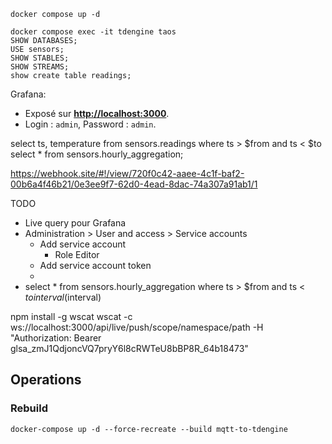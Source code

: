 
```
docker compose up -d
```


```
docker compose exec -it tdengine taos
SHOW DATABASES;
USE sensors;
SHOW STABLES;
SHOW STREAMS;
show create table readings;
```

Grafana:
- Exposé sur **[http://localhost:3000](http://localhost:3000)**.
- Login : `admin`, Password : `admin`.


select ts, temperature from sensors.readings where ts > $from and ts < $to
select * from sensors.hourly_aggregation;

https://webhook.site/#!/view/720f0c42-aaee-4c1f-baf2-00b6a4f46b21/0e3ee9f7-62d0-4ead-8dac-74a307a91ab1/1


TODO
- Live query pour Grafana
- Administration > User and access > Service accounts
  - Add service account
    - Role Editor
  - Add service account token
  - 
- select * from sensors.hourly_aggregation where ts > $from and ts < $to interval($interval)


npm install -g wscat
wscat -c ws://localhost:3000/api/live/push/scope/namespace/path -H "Authorization: Bearer glsa_zmJ1QdjoncVQ7pryY6l8cRWTeU8bBP8R_64b18473"

## Operations

### Rebuild 

```
docker-compose up -d --force-recreate --build mqtt-to-tdengine
```